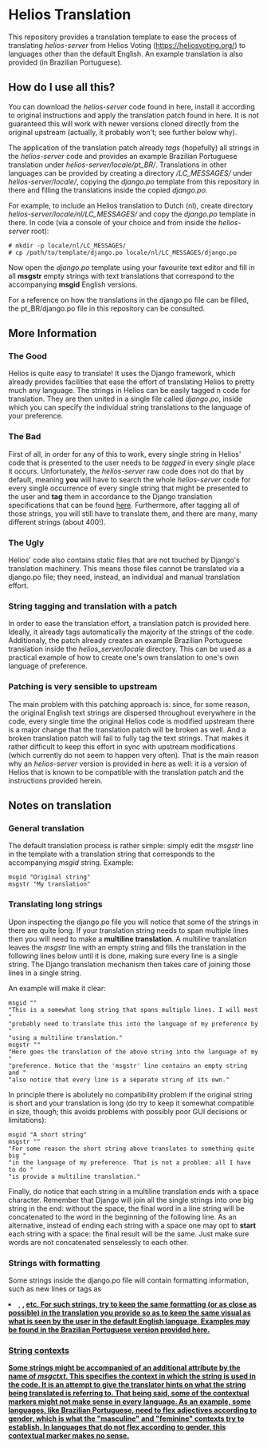 # Helios Translation

This repository provides a translation template to ease the process of
translating _helios-server_ from Helios Voting (https://heliosvoting.org/)
to languages other than the default English. An example translation is also
provided (in Brazilian Portuguese).

## How do I use all this?
   You can download the _helios-server_ code found in here, install it
   according to original instructions and apply the translation patch
   found in here. It is not guaranteed this will work with newer versions
   cloned directly from the original upstream (actually, it probably won't;
   see further below why).

   The application of the translation patch already _tags_ (hopefully) all
   strings in the _helios-server_ code and provides an example Brazilian
   Portuguese translation under _helios-server/locale/pt_BR/_. Translations
   in other languages can be provided by creating a directory
   _<lang>/LC_MESSAGES/_ under _helios-server/locale/_, copying the _django.po_
   template from this repository in there and filling the translations inside
   the copied _django.po_.

   For example, to include an Helios translation to Dutch (nl), create
   directory _helios-server/locale/nl/LC_MESSAGES/_ and copy the _django.po_
   template in there. In code (via a console of your choice and from inside
   the _helios-server_ root):

   ```console
   # mkdir -p locale/nl/LC_MESSAGES/
   # cp /path/to/template/django.po locale/nl/LC_MESSAGES/django.po
   ```

   Now open the _django.po_ template using your favourite text editor and
   fill in all **msgstr** empty strings with text translations that
   correspond to the accompanying **msgid** English versions.

   For a reference on how the translations in the django.po file can be filled,
   the pt_BR/django.po file in this repository can be consulted.


## More Information

### The Good
   Helios is quite easy to translate! It uses the Django framework, which
   already provides facilities that ease the effort of translating Helios
   to pretty much any language. The strings in Helios can be easily tagged
   n code for translation. They are then united in a single file called
   _django.po_, inside which you can specify the individual string
   translations to the language of your preference.

### The Bad
   First of all, in order for any of this to work, every single string in
   Helios' code that is presented to the user needs to be _tagged_ in every
   single place it occurs. Unfortunately, the _helios-server_ raw code does
   not do that by default, meaning **you** will have to search the whole
   _helios-server_ code for every single occurrence of every single string
   that might be presented to the user and **tag** them in accordance to the
   Django translation specifications that can be found
   [here](https://docs.djangoproject.com/en/3.0/topics/i18n/translation/).
   Furthermore, after tagging all of those strings, you will still have to
   translate them, and there are many, many different strings (about 400!).

### The Ugly
   Helios' code also contains static files that are not touched by Django's
   translation machinery. This means those files cannot be translated via
   a django.po file; they need, instead, an individual and manual translation
   effort.

### String tagging and translation with a patch
   In order to ease the translation effort, a translation patch is provided
   here. Ideally, it already tags automatically the majority of the strings
   of the code. Additionaly, the patch already creates an example Brazilian
   Portuguese translation inside the _helios_server/locale_ directory. This
   can be used as a practical example of how to create one's own translation
   to one's own language of preference.

### Patching is very sensible to upstream
   The main problem with this patching approach is: since, for some reason,
   the original English text strings are dispersed throughout everywhere in
   the code, every single time the original Helios code is modified upstream
   there is a major change that the translation patch will be broken as well.
   And a broken translation patch will fail to fully tag the text strings.
   That makes it rather difficult to keep this effort in sync with upstream
   modifications (which currently do not seem to happen very often). That is
   the main reason why an _helios-server_ version is provided in here as well:
   it is a version of Helios that is known to be compatible with the
   translation patch and the instructions provided herein.
   

## Notes on translation

### General translation
   The default translation process is rather simple: simply edit the _msgstr_
   line in the template with a translation string that corresponds to the
   accompanying _msgid_ string. Example:

   ```console
   msgid "Original string"
   msgstr "My translation"
   ```

### Translating long strings
   Upon inspecting the django.po file you will notice that some of the strings
   in there are quite long. If your translation string needs to span multiple
   lines then you will need to make a **multiline translation**. A multiline
   translation leaves the _msgstr_ line with an empty string and fills the
   translation in the following lines below until it is done, making sure
   every line is a single string. The Django translation mechanism then takes
   care of joining those lines in a single string.

   An example will make it clear:

   ```console
   msgid ""
   "This is a somewhat long string that spans multiple lines. I will most "
   "probably need to translate this into the language of my preference by "
   "using a multiline translation."
   msgstr ""
   "Here goes the translation of the above string into the language of my "
   "preference. Notice that the 'msgstr' line contains an empty string and "
   "also notice that every line is a separate string of its own."
   ```

   In principle there is abolutely no compatibility problem if the original
   string is short and your translation is long (do try to keep it somewhat
   compatible in size, though; this avoids problems with possibly poor GUI
   decisions or limitations):

   ```console
   msgid "A short string"
   msgstr ""
   "For some reason the short string above translates to something quite big "
   "in the language of my preference. That is not a problem: all I have to do "
   "is provide a multiline translation."
   ```

   Finally, do notice that each string in a multiline translation ends with a
   space character. Remember that Django will join all the single strings into
   one big string in the end: without the space, the final word in a line string
   will be concatenated to the word in the beginning of the following line. As
   an alternative, instead of ending each string with a space one may opt to
   **start** each string with a space: the final result will be the same. Just
   make sure words are not concatenated senselessly to each other.
   

### Strings with formatting
   Some strings inside the django.po file will contain formatting information,
   such as new lines or tags as <li>, <b>, <u> etc. For such strings, try to
   keep the same formatting (or as close as possible) in the translation you
   provide so as to keep the same visual as what is seen by the user in the
   default English language. Examples may be found in the Brazilian Portuguese
   version provided here.


### String contexts
   Some strings might be accompanied of an additional attribute by the name
   of _msgctxt_. This specifies the **context** in which the string is used
   in the code. It is an attempt to give the translator hints on what the
   string being translated is referring to. That being said, some of the
   contextual markers might not make sense in every language. As an example,
   some languages, like Brazilian Portuguese, need to flex adjectives
   according to gender, which is what the "masculine" and "feminine" contexts
   try to establish. In languages that do not flex according to gender, this
   contextual marker makes no sense.